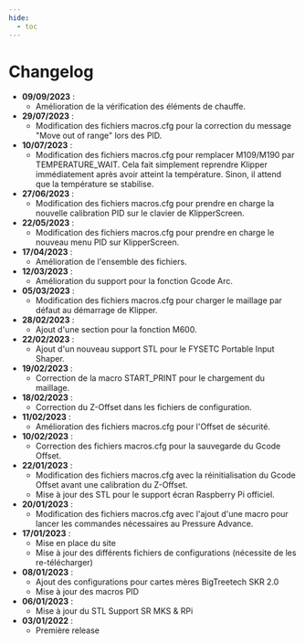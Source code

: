 ```yaml
---
hide:
  - toc
---
```


# Changelog

<ul>
  </li>
    <li><b>09/09/2023</b> :
    <ul>
      <li>Amélioration de la vérification des éléments de chauffe.</li>
    </ul>
  </li>
  </li>
    <li><b>29/07/2023</b> :
    <ul>
      <li>Modification des fichiers macros.cfg pour la correction du message "Move out of range" lors des PID.</li>
    </ul>
  </li>
  </li>
    <li><b>10/07/2023</b> :
    <ul>
      <li>Modification des fichiers macros.cfg pour remplacer M109/M190 par TEMPERATURE_WAIT. Cela fait simplement reprendre Klipper immédiatement après avoir atteint la température. Sinon, il attend que la température se stabilise.</li>
    </ul>
  </li>
  </li>
    <li><b>27/06/2023</b> :
    <ul>
      <li>Modification des fichiers macros.cfg pour prendre en charge la nouvelle calibration PID sur le clavier de KlipperScreen.</li>
    </ul>
  </li>
  </li>
    <li><b>22/05/2023</b> :
    <ul>
      <li>Modification des fichiers macros.cfg pour prendre en charge le nouveau menu PID sur KlipperScreen.</li>
    </ul>
  </li>
  </li>
    <li><b>17/04/2023</b> :
    <ul>
      <li>Amélioration de l'ensemble des fichiers.</li>
    </ul>
  </li>
  </li>
    <li><b>12/03/2023</b> :
    <ul>
      <li>Amélioration du support pour la fonction Gcode Arc.</li>
    </ul>
  </li>
  </li>
    <li><b>05/03/2023</b> :
    <ul>
      <li>Modification des fichiers macros.cfg pour charger le maillage par défaut au démarrage de Klipper.</li>
    </ul>
  </li>
    <li><b>28/02/2023</b> :
    <ul>
      <li>Ajout d'une section pour la fonction M600.</li>
    </ul>
  </li>
    <li><b>22/02/2023</b> :
    <ul>
      <li>Ajout d'un nouveau support STL pour le FYSETC Portable Input Shaper.</li>
    </ul>
  </li>
    <li><b>19/02/2023</b> :
    <ul>
      <li>Correction de la macro START_PRINT pour le chargement du maillage.</li>
    </ul>
  </li>
    <li><b>18/02/2023</b> :
    <ul>
      <li>Correction du Z-Offset dans les fichiers de configuration.</li>
    </ul>
  </li>
    <li><b>11/02/2023</b> :
    <ul>
      <li>Amélioration des fichiers macros.cfg pour l'Offset de sécurité.</li>
    </ul>
  </li>
  <li><b>10/02/2023</b> :
    <ul>
      <li>Correction des fichiers macros.cfg pour la sauvegarde du Gcode Offset.</li>
    </ul>
  </li>
  <li><b>22/01/2023</b> :
    <ul>
      <li>Modification des fichiers macros.cfg avec la réinitialisation du Gcode Offset avant une calibration du Z-Offset.</li>
      <li>Mise à jour des STL pour le support écran Raspberry Pi officiel.</li>
    </ul>
  </li>
  <li><b>20/01/2023</b> :
    <ul>
      <li>Modification des fichiers macros.cfg avec l'ajout d'une macro pour lancer les commandes nécessaires au Pressure Advance.</li>
    </ul>
  </li>
  <li><b>17/01/2023</b> :
    <ul>
      <li>Mise en place du site</li>
      <li>Mise à jour des différents fichiers de configurations (nécessite de les re-télécharger)</li>
    </ul>
  </li>
  <li><b>08/01/2023</b> :
    <ul>
      <li>Ajout des configurations pour cartes mères BigTreetech SKR 2.0</li>
      <li>Mise à jour des macros PID</li>
    </ul>
  <li><b>06/01/2023</b> :
    <ul>
      <li>Mise à jour du STL Support SR MKS & RPi</li>
    </ul>
  </li>
  <li><b>03/01/2022</b> :
    <ul>
      <li>Première release</li>
    </ul>
  </li>
</ul>
